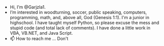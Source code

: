 - Hi, I’m @Garjzla1.
- I’m interested in woodturning, soccer, public speaking, computers, programming, math, and, above all, God (Genesis 1:1). 
I'm a junior in highschool. I have taught myself Python, so please excuse the mess and stupid code (and total lack of comments). I have done a little work in VBA, VB.NET, and Java Script.
- 📫 How to reach me ... Don't
